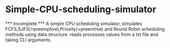 # Simple-CPU-scheduling-simulator
*** Incomplete ***
A simple CPU scheduling simulator, simulates FCFS,SJFS(+preemptive),Priosity(+preemtive) and Round Robin scheduling methods using data structure.
reads processes values from a txt file and taking CLI arguments.

